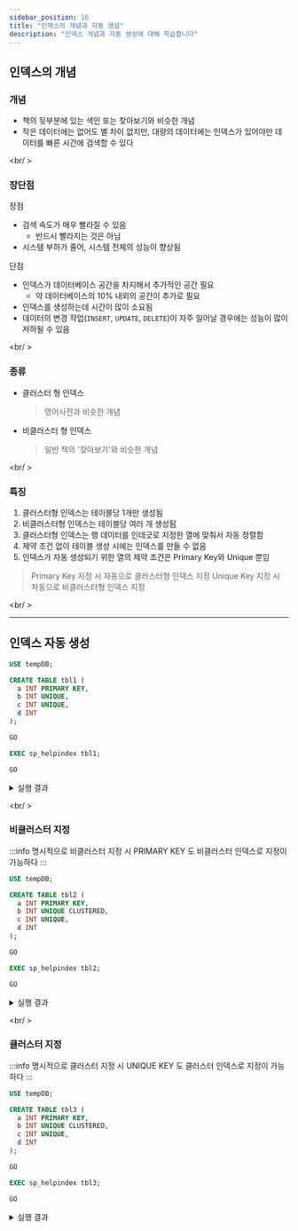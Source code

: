 ```yaml
---
sidebar_position: 16
title: "인덱스의 개념과 자동 생성"
description: "인덱스 개념과 자동 생성에 대해 학습합니다"
---
```


## 인덱스의 개념

### 개념

- 책의 뒷부분에 있는 색인 또는 찾아보기와 비슷한 개념
- 작은 데이터에는 없어도 별 차이 없지만, 대량의 데이터에는 인덱스가 있어야만 데이터를 빠른 시간에 검색할 수 있다

<br/ >

### 장단점

장점

- 검색 속도가 매우 빨라질 수 있음
  - 반드시 빨라지는 것은 아님
- 시스템 부하가 줄어, 시스템 전체의 성능이 향상됨

단점

- 인덱스가 데이터베이스 공간을 차지해서 추가적인 공간 필요
  - 약 데이터베이스의 10% 내외의 공간이 추가로 필요
- 인덱스를 생성하는데 시간이 많이 소요됨
- 데이터의 변경 작업(`INSERT`, `UPDATE`, `DELETE`)이 자주 일어날 경우에는 성능이 많이 저하될 수 있음

<br/ >

### 종류

- 클러스터 형 인덱스

  > 영어사전과 비슷한 개념

- 비클러스터 형 인덱스
  > 일반 책의 '찾아보기'와 비슷한 개념

<br/ >

### 특징

1. 클러스터형 인덱스는 테이블당 1개만 생성됨
2. 비클러스터형 인덱스는 테이블당 여러 개 생성됨
3. 클러스터형 인덱스는 행 데이터를 인데긋로 지정한 열에 맞춰서 자동 정렬함
4. 제약 조건 없이 테이블 생성 시에는 인덱스를 만들 수 없음
5. 인덱스가 자동 생성되기 위한 열의 제약 조건은 Primary Key와 Unique 뿐임

> Primary Key 지정 시 자동으로 클러스터형 인덱스 지정
> Unique Key 지정 시 자동으로 비클러스터형 인덱스 지정

<br/ >

---

## 인덱스 자동 생성

```sql title="sp_helpindex 사용하기"
USE tempDB;

CREATE TABLE tbl1 (
  a INT PRIMARY KEY,
  b INT UNIQUE,
  c INT UNIQUE,
  d INT
);

GO

EXEC sp_helpindex tbl1;

GO
```

<details>
<summary>실행 결과</summary>

```md
| index_name              | index_description                                 | index_keys |
| ----------------------- | ------------------------------------------------- | ---------- |
| PK_tbl1_3BD019EA38723D8 | clustered.unique.primary key located on PRIMARY   | a          |
| PK_tbl1_3BD019EA392SA1F | nonclustered.unique.unique key located on PRIMARY | b          |
| PK_tbl1_3BD019E81ASG19K | nonclustered.unique.unique key located on PRIMARY | c          |
```

</details>

<br/ >

### 비클러스터 지정

:::info
명시적으로 비클러스터 지정 시 PRIMARY KEY 도 비클러스터 인덱스로 지정이 가능하다
:::

```sql title="sp_helpindex 사용하기"
USE tempDB;

CREATE TABLE tbl2 (
  a INT PRIMARY KEY,
  b INT UNIQUE CLUSTERED,
  c INT UNIQUE,
  d INT
);

GO

EXEC sp_helpindex tbl2;

GO
```

<details>
<summary>실행 결과</summary>

```md
| index_name              | index_description                                 | index_keys |
| ----------------------- | ------------------------------------------------- | ---------- |
| PK_tbl2_3BD019EA392SA1F | nonclustered.unique.unique key located on PRIMARY | a          |
| PK_tbl2_3BD019EA38723D8 | nonclustered.unique.unique key located on PRIMARY | b          |
| PK_tbl2_3BD019E81ASG19K | nonclustered.unique.unique key located on PRIMARY | c          |
```

</details>

<br/ >

### 클러스터 지정

:::info
명시적으로 클러스터 지정 시 UNIQUE KEY 도 클러스터 인덱스로 지정이 가능하다
:::

```sql title="sp_helpindex 사용하기"
USE tempDB;

CREATE TABLE tbl3 (
  a INT PRIMARY KEY,
  b INT UNIQUE CLUSTERED,
  c INT UNIQUE,
  d INT
);

GO

EXEC sp_helpindex tbl3;

GO
```

<details>
<summary>실행 결과</summary>

```md
| index_name              | index_description                                 | index_keys |
| ----------------------- | ------------------------------------------------- | ---------- |
| PK_tbl3_3BD019EA392SA1F | nonclustered.unique.unique key located on PRIMARY | a          |
| PK_tbl3_3BD019EA38723D8 | clustered.unique.primary key located on PRIMARY   | b          |
| PK_tbl3_3BD019E81ASG19K | nonclustered.unique.unique key located on PRIMARY | c          |
```

</details>
